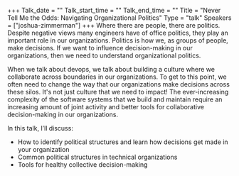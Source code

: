 +++
Talk_date = ""
Talk_start_time = ""
Talk_end_time = ""
Title = "Never Tell Me the Odds: Navigating Organizational Politics"
Type = "talk"
Speakers = ["joshua-zimmerman"]
+++
Where there are people, there are politics. Despite negative views many engineers have of office politics, they play an important role in our organizations. Politics is how we, as groups of people, make decisions. If we want to influence decision-making in our organizations, then we need to understand organizational politics.

When we talk about devops, we talk about building a culture where we collaborate across boundaries in our organizations. To get to this point, we often need to change the way that our organizations make decisions across these silos. It's not just culture that we need to impact! The ever-increasing complexity of the software systems that we build and maintain require an increasing amount of joint activity and better tools for collaborative decision-making in our organizations.

In this talk, I’ll discuss:

- How to identify political structures and learn how decisions get made in your organization
- Common political structures in technical organizations
- Tools for healthy collective decision-making
